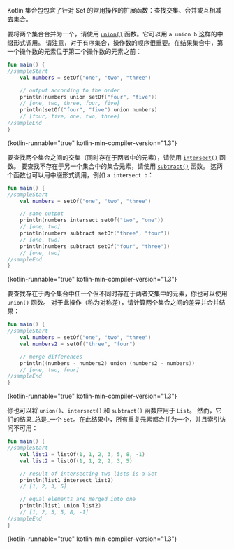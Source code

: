 [//]: # (title: Set 特有操作)

Kotlin 集合包包含了针对 Set 的常用操作的扩展函数：查找交集、合并或互相减去集合。

要将两个集合合并为一个，请使用 [`union()`](https://kotlinlang.org/api/latest/jvm/stdlib/kotlin.collections/union.html) 函数。它可以用 `a union b` 这样的中缀形式调用。
请注意，对于有序集合，操作数的顺序很重要。在结果集合中，第一个操作数的元素位于第二个操作数的元素之前：

```kotlin
fun main() {
//sampleStart
    val numbers = setOf("one", "two", "three")

    // output according to the order
    println(numbers union setOf("four", "five"))
    // [one, two, three, four, five]
    println(setOf("four", "five") union numbers)
    // [four, five, one, two, three]
//sampleEnd
}
```
{kotlin-runnable="true" kotlin-min-compiler-version="1.3"}

要查找两个集合之间的交集（同时存在于两者中的元素），请使用 [`intersect()`](https://kotlinlang.org/api/latest/jvm/stdlib/kotlin.collections/intersect.html) 函数。
要查找不存在于另一个集合中的集合元素，请使用 [`subtract()`](https://kotlinlang.org/api/latest/jvm/stdlib/kotlin.collections/subtract.html) 函数。
这两个函数也可以用中缀形式调用，例如 `a intersect b`：

```kotlin
fun main() {
//sampleStart
    val numbers = setOf("one", "two", "three")

    // same output
    println(numbers intersect setOf("two", "one"))
    // [one, two]
    println(numbers subtract setOf("three", "four"))
    // [one, two]
    println(numbers subtract setOf("four", "three"))
    // [one, two]
//sampleEnd
}
```
{kotlin-runnable="true" kotlin-min-compiler-version="1.3"}

要查找存在于两个集合中任一个但不同时存在于两者交集中的元素，你也可以使用 `union()` 函数。
对于此操作（称为对称差），请计算两个集合之间的差异并合并结果：

```kotlin
fun main() {
//sampleStart
    val numbers = setOf("one", "two", "three")
    val numbers2 = setOf("three", "four")

    // merge differences 
    println((numbers - numbers2) union (numbers2 - numbers))
    // [one, two, four]
//sampleEnd
}
```
{kotlin-runnable="true" kotlin-min-compiler-version="1.3"}

你也可以将 `union()`、`intersect()` 和 `subtract()` 函数应用于 `List`。
然而，它们的结果_总是_一个 `Set`。在此结果中，所有重复元素都合并为一个，并且索引访问不可用：

```kotlin
fun main() {
//sampleStart
    val list1 = listOf(1, 1, 2, 3, 5, 8, -1)
    val list2 = listOf(1, 1, 2, 2, 3, 5)

    // result of intersecting two lists is a Set
    println(list1 intersect list2)
    // [1, 2, 3, 5]

    // equal elements are merged into one
    println(list1 union list2)
    // [1, 2, 3, 5, 8, -1]
//sampleEnd
}
```
{kotlin-runnable="true" kotlin-min-compiler-version="1.3"}